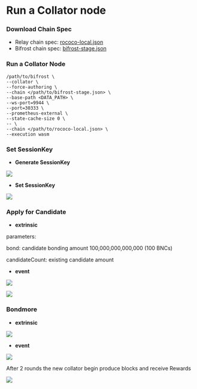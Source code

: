 # Run a Collator node

### Download Chain Spec

* Relay chain spec: [rococo-local.json](https://raw.githubusercontent.com/bifrost-finance/bifrost/24e1cb70721c311d2d57a20757a2d8c5a7f2011e/node/service/res/stage/rococo-local.json)
* Bifrost chain spec: [bifrost-stage.json](https://raw.githubusercontent.com/bifrost-finance/bifrost/24e1cb70721c311d2d57a20757a2d8c5a7f2011e/node/service/res/stage/bifrost-stage.json)

### Run a Collator Node

```
/path/to/bifrost \
--collator \
--force-authoring \
--chain </path/to/bifrost-stage.json> \
--base-path <DATA_PATH> \
--ws-port=9944 \
--port=30333 \
--prometheus-external \
--state-cache-size 0 \
-- \
--chain </path/to/rococo-local.json> \
--execution wasm
```

### Set SessionKey

* **Generate SessionKey**

![](https://hackmd.io/\_uploads/BktmlB9J5.png)

* **Set SessionKey**

![](https://hackmd.io/\_uploads/rkq8xHqyq.png)

### Apply for Candidate

* **extrinsic**

parameters:

bond: candidate bonding amount 100,000,000,000,000 (100 BNCs)

candidateCount: existing candidate amount

* **event**

![](https://hackmd.io/\_uploads/BkL9lr91q.png)

![](https://hackmd.io/\_uploads/S1fxZHqJ5.png)

### Bondmore

* **extrinsic**

![](https://i.imgur.com/UJzYnlO.png)

* **event**

![](https://i.imgur.com/mopdIaG.png)

After 2 rounds the new collator begin produce blocks and receive Rewards

![](https://i.imgur.com/II2bzsn.png)
